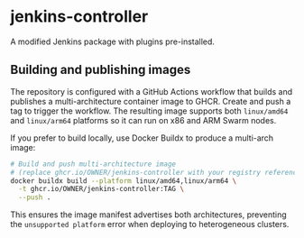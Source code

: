 # jenkins-controller

A modified Jenkins package with plugins pre-installed.

## Building and publishing images

The repository is configured with a GitHub Actions workflow that builds and
publishes a multi-architecture container image to GHCR. Create and push a tag to
trigger the workflow. The resulting image supports both `linux/amd64` and
`linux/arm64` platforms so it can run on x86 and ARM Swarm nodes.

If you prefer to build locally, use Docker Buildx to produce a multi-arch image:

```bash
# Build and push multi-architecture image
# (replace ghcr.io/OWNER/jenkins-controller with your registry reference)
docker buildx build --platform linux/amd64,linux/arm64 \
  -t ghcr.io/OWNER/jenkins-controller:TAG \
  --push .
```

This ensures the image manifest advertises both architectures, preventing the
`unsupported platform` error when deploying to heterogeneous clusters.

